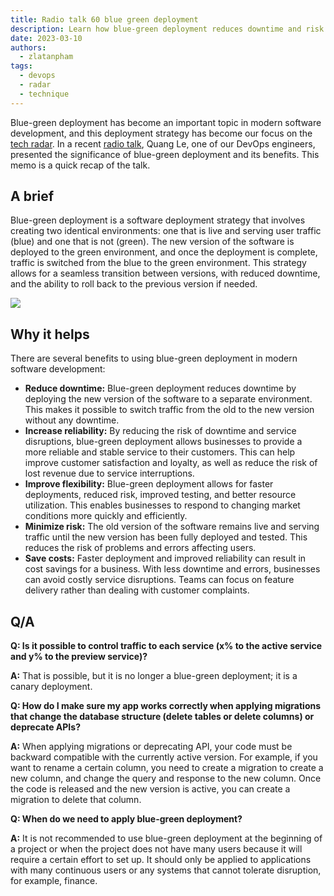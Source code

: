 ```yaml
---
title: Radio talk 60 blue green deployment
description: Learn how blue-green deployment reduces downtime and risk by switching traffic between identical environments, improving software reliability and flexibility for seamless updates.
date: 2023-03-10
authors:
  - zlatanpham
tags:
  - devops
  - radar
  - technique
---
```


Blue-green deployment has become an important topic in modern software development, and this deployment strategy has become our focus on the [tech radar](https://radar.d.foundation/Blue-green-deployment-a93ea5c3d4d8439ba8701aec57d7ea3c). In a recent [radio talk](https://www.youtube.com/watch?v=R0FwoGw9raU), Quang Le, one of our DevOps engineers, presented the significance of blue-green deployment and its benefits. This memo is a quick recap of the talk.

## A brief

Blue-green deployment is a software deployment strategy that involves creating two identical environments: one that is live and serving user traffic (blue) and one that is not (green). The new version of the software is deployed to the green environment, and once the deployment is complete, traffic is switched from the blue to the green environment. This strategy allows for a seamless transition between versions, with reduced downtime, and the ability to roll back to the previous version if needed.

![](assets/radio-talk-60-blue-green-deployment_3e12057cf9cee4df856d0720a11e0fc7_md5.gif)

## Why it helps

There are several benefits to using blue-green deployment in modern software development:

- **Reduce downtime:** Blue-green deployment reduces downtime by deploying the new version of the software to a separate environment. This makes it possible to switch traffic from the old to the new version without any downtime.
- **Increase reliability:** By reducing the risk of downtime and service disruptions, blue-green deployment allows businesses to provide a more reliable and stable service to their customers. This can help improve customer satisfaction and loyalty, as well as reduce the risk of lost revenue due to service interruptions.
- **Improve flexibility:** Blue-green deployment allows for faster deployments, reduced risk, improved testing, and better resource utilization. This enables businesses to respond to changing market conditions more quickly and efficiently.
- **Minimize risk:** The old version of the software remains live and serving traffic until the new version has been fully deployed and tested. This reduces the risk of problems and errors affecting users.
- **Save costs:** Faster deployment and improved reliability can result in cost savings for a business. With less downtime and errors, businesses can avoid costly service disruptions. Teams can focus on feature delivery rather than dealing with customer complaints.

## Q/A

**Q: Is it possible to control traffic to each service (x% to the active service and y% to the preview service)?**

**A:** That is possible, but it is no longer a blue-green deployment; it is a canary deployment.

**Q: How do I make sure my app works correctly when applying migrations that change the database structure (delete tables or delete columns) or deprecate APIs?**

**A:** When applying migrations or deprecating API, your code must be backward compatible with the currently active version. For example, if you want to rename a certain column, you need to create a migration to create a new column, and change the query and response to the new column. Once the code is released and the new version is active, you can create a migration to delete that column.

**Q: When do we need to apply blue-green deployment?**

**A:** It is not recommended to use blue-green deployment at the beginning of a project or when the project does not have many users because it will require a certain effort to set up. It should only be applied to applications with many continuous users or any systems that cannot tolerate disruption, for example, finance.
